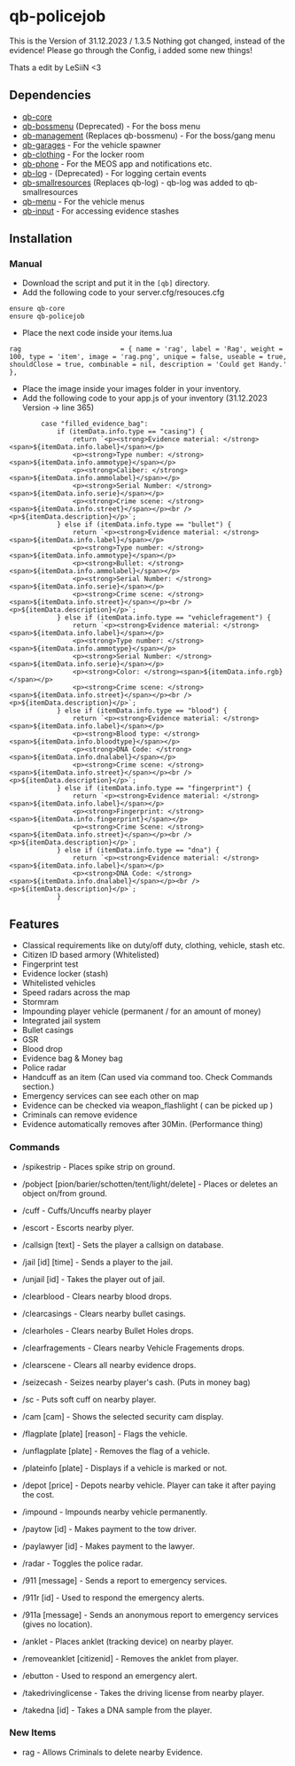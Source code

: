 # qb-policejob
  This is the Version of 31.12.2023 / 1.3.5
  Nothing got changed, instead of the evidence!
  Please go through the Config, i added some new things!

  Thats a edit by LeSiiN <3

## Dependencies
- [qb-core](https://github.com/qbcore-framework/qb-core)
- [qb-bossmenu](https://github.com/qbcore-framework/qb-bossmenu)  (Deprecated) - For the boss menu
- [qb-management](https://github.com/qbcore-framework/qb-management) (Replaces qb-bossmenu) - For the boss/gang menu
- [qb-garages](https://github.com/qbcore-framework/qb-garages) - For the vehicle spawner
- [qb-clothing](https://github.com/qbcore-framework/qb-clothing) - For the locker room
- [qb-phone](https://github.com/qbcore-framework/qb-phone) - For the MEOS app and notifications etc.
- [qb-log](https://github.com/qbcore-framework/qb-logs) - (Deprecated) - For logging certain events
- [qb-smallresources](https://github.com/qbcore-framework/qb-smallresources) (Replaces qb-log) - qb-log was added to qb-smallresources
- [qb-menu](https://github.com/qbcore-framework/qb-menu) - For the vehicle menus
- [qb-input](https://github.com/qbcore-framework/qb-input) - For accessing evidence stashes

## Installation
### Manual
- Download the script and put it in the `[qb]` directory.
- Add the following code to your server.cfg/resouces.cfg
```
ensure qb-core
ensure qb-policejob
```
- Place the next code inside your items.lua
```
rag                         = { name = 'rag', label = 'Rag', weight = 100, type = 'item', image = 'rag.png', unique = false, useable = true, shouldClose = true, combinable = nil, description = 'Could get Handy.' },
```
- Place the image inside your images folder in your inventory.
- Add the following code to your app.js of your inventory (31.12.2023 Version  ->  line 365)
```
        case "filled_evidence_bag":
            if (itemData.info.type == "casing") {
                return `<p><strong>Evidence material: </strong><span>${itemData.info.label}</span></p>
                <p><strong>Type number: </strong><span>${itemData.info.ammotype}</span></p>
                <p><strong>Caliber: </strong><span>${itemData.info.ammolabel}</span></p>
                <p><strong>Serial Number: </strong><span>${itemData.info.serie}</span></p>
                <p><strong>Crime scene: </strong><span>${itemData.info.street}</span></p><br /><p>${itemData.description}</p>`;
            } else if (itemData.info.type == "bullet") {
                return `<p><strong>Evidence material: </strong><span>${itemData.info.label}</span></p>
                <p><strong>Type number: </strong><span>${itemData.info.ammotype}</span></p>
                <p><strong>Bullet: </strong><span>${itemData.info.ammolabel}</span></p>
                <p><strong>Serial Number: </strong><span>${itemData.info.serie}</span></p>
                <p><strong>Crime scene: </strong><span>${itemData.info.street}</span></p><br /><p>${itemData.description}</p>`;
            } else if (itemData.info.type == "vehiclefragement") {
                return `<p><strong>Evidence material: </strong><span>${itemData.info.label}</span></p>
                <p><strong>Type number: </strong><span>${itemData.info.ammotype}</span></p>
                <p><strong>Serial Number: </strong><span>${itemData.info.serie}</span></p>
                <p><strong>Color: </strong><span>${itemData.info.rgb}</span></p>
                <p><strong>Crime scene: </strong><span>${itemData.info.street}</span></p><br /><p>${itemData.description}</p>`;
            } else if (itemData.info.type == "blood") {
                return `<p><strong>Evidence material: </strong><span>${itemData.info.label}</span></p>
                <p><strong>Blood type: </strong><span>${itemData.info.bloodtype}</span></p>
                <p><strong>DNA Code: </strong><span>${itemData.info.dnalabel}</span></p>
                <p><strong>Crime scene: </strong><span>${itemData.info.street}</span></p><br /><p>${itemData.description}</p>`;
            } else if (itemData.info.type == "fingerprint") {
                return `<p><strong>Evidence material: </strong><span>${itemData.info.label}</span></p>
                <p><strong>Fingerprint: </strong><span>${itemData.info.fingerprint}</span></p>
                <p><strong>Crime Scene: </strong><span>${itemData.info.street}</span></p><br /><p>${itemData.description}</p>`;
            } else if (itemData.info.type == "dna") {
                return `<p><strong>Evidence material: </strong><span>${itemData.info.label}</span></p>
                <p><strong>DNA Code: </strong><span>${itemData.info.dnalabel}</span></p><br /><p>${itemData.description}</p>`;
            }
```

## Features
- Classical requirements like on duty/off duty, clothing, vehicle, stash etc.
- Citizen ID based armory (Whitelisted)
- Fingerprint test
- Evidence locker (stash)
- Whitelisted vehicles
- Speed radars across the map
- Stormram
- Impounding player vehicle (permanent / for an amount of money)
- Integrated jail system
- Bullet casings
- GSR
- Blood drop
- Evidence bag & Money bag
- Police radar
- Handcuff as an item (Can used via command too. Check Commands section.)
- Emergency services can see each other on map
- Evidence can be checked via weapon_flashlight ( can be picked up )
- Criminals can remove evidence
- Evidence automatically removes after 30Min. (Performance thing)

### Commands
- /spikestrip - Places spike strip on ground.
- /pobject [pion/barier/schotten/tent/light/delete] - Places or deletes an object on/from ground.
- /cuff - Cuffs/Uncuffs nearby player
- /escort - Escorts nearby plyer.
- /callsign [text] - Sets the player a callsign on database.
- /jail [id] [time] - Sends a player to the jail.
- /unjail [id] - Takes the player out of jail.

- /clearblood - Clears nearby blood drops.
- /clearcasings - Clears nearby bullet casings.
- /clearholes - Clears nearby Bullet Holes drops.
- /clearfragements - Clears nearby Vehicle Fragements drops.
- /clearscene - Clears all nearby evidence drops.

- /seizecash - Seizes nearby player's cash. (Puts in money bag)
- /sc - Puts soft cuff on nearby player.
- /cam [cam] - Shows the selected security cam display.
- /flagplate [plate] [reason] - Flags the vehicle.
- /unflagplate [plate] - Removes the flag of a vehicle.
- /plateinfo [plate] - Displays if a vehicle is marked or not.
- /depot [price] - Depots nearby vehicle. Player can take it after paying the cost.
- /impound - Impounds nearby vehicle permanently.
- /paytow [id] - Makes payment to the tow driver.
- /paylawyer [id] - Makes payment to the lawyer.
- /radar - Toggles the police radar.
- /911 [message] - Sends a report to emergency services.
- /911r [id] - Used to respond the emergency alerts.
- /911a [message] - Sends an anonymous report to emergency services (gives no location).
- /anklet - Places anklet (tracking device) on nearby player.
- /removeanklet [citizenid] - Removes the anklet from player.
- /ebutton - Used to respond an emergency alert.
- /takedrivinglicense - Takes the driving license from nearby player.
- /takedna [id] - Takes a DNA sample from the player.

### New Items
- rag - Allows Criminals to delete nearby Evidence.
